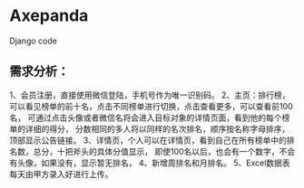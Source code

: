 # Axepanda
Django code
## 需求分析：
1、会员注册，直接使用微信登陆，手机号作为唯一识别码。
2、主页：排行榜，可以看见榜单的前十名，点击不同榜单进行切换，点击查看更多，可以查看前100名，
可通过点击头像或者微信名将会进入目标对象的详情页面，看到他的每个榜单的详细的得分，
分数相同的多人将以同样的名次排名，顺序按名称字母排序，顶部显示公告链接。
3、详情页，个人可以在详情页，看到自己在所有榜单中的排名数，总分，十把斧头的具体分值显示，
即使100名以后，也会有一个数字，不会有头像，如果没有，显示暂无排名，
4、新增周排名和月排名。
5、Excel数据表每天由甲方录入好进行上传。